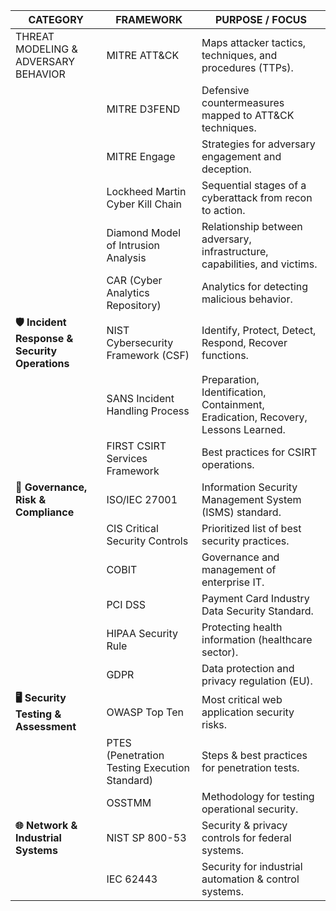 
| **CATEGORY**                                    | **FRAMEWORK**                                 | **PURPOSE / FOCUS**                                                               |
| ----------------------------------------------- | --------------------------------------------- | --------------------------------------------------------------------------------- |
| THREAT MODELING & ADVERSARY BEHAVIOR            | MITRE ATT&CK                                  | Maps attacker tactics, techniques, and procedures (TTPs).                         |
|                                                 | MITRE D3FEND                                  | Defensive countermeasures mapped to ATT&CK techniques.                            |
|                                                 | MITRE Engage                                  | Strategies for adversary engagement and deception.                                |
|                                                 | Lockheed Martin Cyber Kill Chain              | Sequential stages of a cyberattack from recon to action.                          |
|                                                 | Diamond Model of Intrusion Analysis           | Relationship between adversary, infrastructure, capabilities, and victims.        |
|                                                 | CAR (Cyber Analytics Repository)              | Analytics for detecting malicious behavior.                                       |
| **🛡️ Incident Response & Security Operations** | NIST Cybersecurity Framework (CSF)            | Identify, Protect, Detect, Respond, Recover functions.                            |
|                                                 | SANS Incident Handling Process                | Preparation, Identification, Containment, Eradication, Recovery, Lessons Learned. |
|                                                 | FIRST CSIRT Services Framework                | Best practices for CSIRT operations.                                              |
| **📜 Governance, Risk & Compliance**            | ISO/IEC 27001                                 | Information Security Management System (ISMS) standard.                           |
|                                                 | CIS Critical Security Controls                | Prioritized list of best security practices.                                      |
|                                                 | COBIT                                         | Governance and management of enterprise IT.                                       |
|                                                 | PCI DSS                                       | Payment Card Industry Data Security Standard.                                     |
|                                                 | HIPAA Security Rule                           | Protecting health information (healthcare sector).                                |
|                                                 | GDPR                                          | Data protection and privacy regulation (EU).                                      |
| **🖥️ Security Testing & Assessment**           | OWASP Top Ten                                 | Most critical web application security risks.                                     |
|                                                 | PTES (Penetration Testing Execution Standard) | Steps & best practices for penetration tests.                                     |
|                                                 | OSSTMM                                        | Methodology for testing operational security.                                     |
| **🌐 Network & Industrial Systems**             | NIST SP 800-53                                | Security & privacy controls for federal systems.                                  |
|                                                 | IEC 62443                                     | Security for industrial automation & control systems.                             |